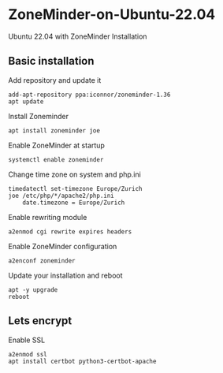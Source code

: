 # ZoneMinder-on-Ubuntu-22.04
Ubuntu 22.04 with ZoneMinder Installation

## Basic installation
Add repository and update it

    add-apt-repository ppa:iconnor/zoneminder-1.36
    apt update

Install Zoneminder

    apt install zoneminder joe

Enable ZoneMinder at startup

    systemctl enable zoneminder

Change time zone on system and php.ini

    timedatectl set-timezone Europe/Zurich
    joe /etc/php/*/apache2/php.ini
        date.timezone = Europe/Zurich

Enable rewriting module

    a2enmod cgi rewrite expires headers

Enable ZoneMinder configuration

    a2enconf zoneminder

Update your installation and reboot

    apt -y upgrade
    reboot

## Lets encrypt
Enable SSL

    a2enmod ssl
    apt install certbot python3-certbot-apache
